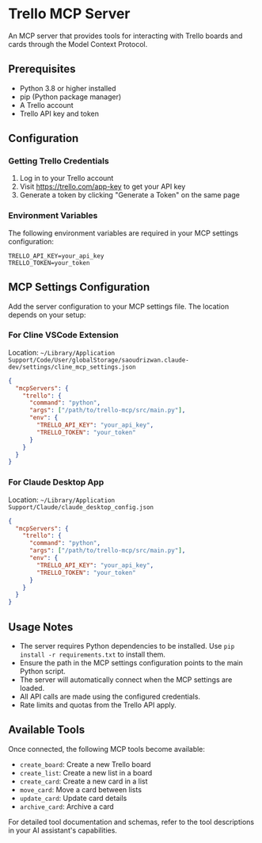 # Trello MCP Server

An MCP server that provides tools for interacting with Trello boards and cards through the Model Context Protocol.

## Prerequisites

- Python 3.8 or higher installed
- pip (Python package manager)
- A Trello account
- Trello API key and token

## Configuration

### Getting Trello Credentials

1. Log in to your Trello account
2. Visit https://trello.com/app-key to get your API key
3. Generate a token by clicking "Generate a Token" on the same page

### Environment Variables

The following environment variables are required in your MCP settings configuration:

```
TRELLO_API_KEY=your_api_key
TRELLO_TOKEN=your_token
```

## MCP Settings Configuration

Add the server configuration to your MCP settings file. The location depends on your setup:

### For Cline VSCode Extension

Location: `~/Library/Application Support/Code/User/globalStorage/saoudrizwan.claude-dev/settings/cline_mcp_settings.json`

```json
{
  "mcpServers": {
    "trello": {
      "command": "python",
      "args": ["/path/to/trello-mcp/src/main.py"],
      "env": {
        "TRELLO_API_KEY": "your_api_key",
        "TRELLO_TOKEN": "your_token"
      }
    }
  }
}
```

### For Claude Desktop App

Location: `~/Library/Application Support/Claude/claude_desktop_config.json`

```json
{
  "mcpServers": {
    "trello": {
      "command": "python",
      "args": ["/path/to/trello-mcp/src/main.py"],
      "env": {
        "TRELLO_API_KEY": "your_api_key",
        "TRELLO_TOKEN": "your_token"
      }
    }
  }
}
```

## Usage Notes

- The server requires Python dependencies to be installed. Use `pip install -r requirements.txt` to install them.
- Ensure the path in the MCP settings configuration points to the main Python script.
- The server will automatically connect when the MCP settings are loaded.
- All API calls are made using the configured credentials.
- Rate limits and quotas from the Trello API apply.

## Available Tools

Once connected, the following MCP tools become available:

- `create_board`: Create a new Trello board
- `create_list`: Create a new list in a board
- `create_card`: Create a new card in a list
- `move_card`: Move a card between lists
- `update_card`: Update card details
- `archive_card`: Archive a card

For detailed tool documentation and schemas, refer to the tool descriptions in your AI assistant's capabilities.

